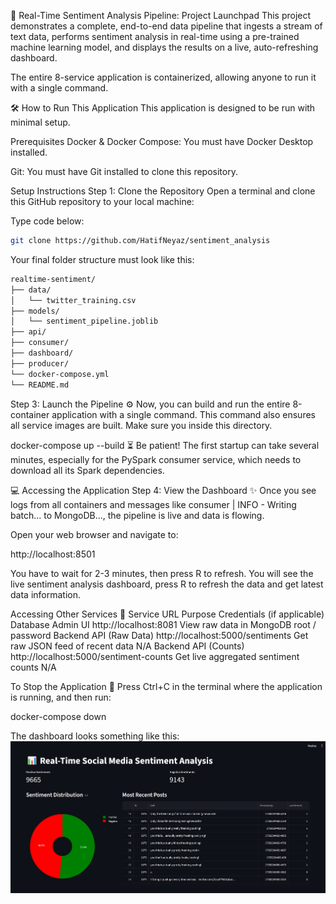 🚀 Real-Time Sentiment Analysis Pipeline: Project Launchpad
This project demonstrates a complete, end-to-end data pipeline that ingests a stream of text data, performs sentiment analysis in real-time using a pre-trained machine learning model, and displays the results on a live, auto-refreshing dashboard.

The entire 8-service application is containerized, allowing anyone to run it with a single command.

🛠️ How to Run This Application
This application is designed to be run with minimal setup.

Prerequisites
Docker & Docker Compose: You must have Docker Desktop installed.

Git: You must have Git installed to clone this repository.

Setup Instructions
Step 1: Clone the Repository
Open a terminal and clone this GitHub repository to your local machine:

Type code below: 
``` bash
git clone https://github.com/HatifNeyaz/sentiment_analysis
```


Your final folder structure must look like this:

``` bash
realtime-sentiment/
├── data/
│   └── twitter_training.csv
├── models/
│   └── sentiment_pipeline.joblib
├── api/
├── consumer/
├── dashboard/
├── producer/
└── docker-compose.yml
└── README.md
```


Step 3: Launch the Pipeline ⚙️
Now, you can build and run the entire 8-container application with a single command. This command also ensures all service images are built. Make sure you inside this directory.

docker-compose up --build
⏳ Be patient! The first startup can take several minutes, especially for the PySpark consumer service, which needs to download all its Spark dependencies.

💻 Accessing the Application
Step 4: View the Dashboard ✨
Once you see logs from all containers and messages like consumer | INFO - Writing batch... to MongoDB..., the pipeline is live and data is flowing.

Open your web browser and navigate to:

http://localhost:8501

You have to wait for 2-3 minutes, then press R to refresh.
You will see the live sentiment analysis dashboard, press R to refresh the data and get latest data information.

Accessing Other Services 🔗
Service	URL	Purpose	Credentials (if applicable)
Database Admin UI	http://localhost:8081	View raw data in MongoDB	root / password
Backend API (Raw Data)	http://localhost:5000/sentiments	Get raw JSON feed of recent data	N/A
Backend API (Counts)	http://localhost:5000/sentiment-counts	Get live aggregated sentiment counts	N/A


To Stop the Application 🛑
Press Ctrl+C in the terminal where the application is running, and then run:

docker-compose down

The dashboard looks something like this:
![Dashboard Image](image/dashboard.PNG)
